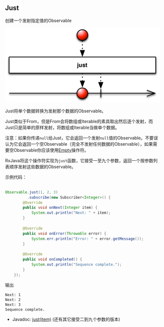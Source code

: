 

## Just

创建一个发射指定值的Observable

![just](../images/operators/just.png)

Just将单个数据转换为发射那个数据的Observable。

Just类似于From，但是From会将数组或Iterable的素具取出然后逐个发射，而Just只是简单的原样发射，将数组或Iterable当做单个数据。

注意：如果你传递`null`给Just，它会返回一个发射`null`值的Observable。不要误认为它会返回一个空Observable（完全不发射任何数据的Observable），如果需要空Observable你应该使用[Empty](#Empty)操作符。

RxJava将这个操作符实现为`just`函数，它接受一至九个参数，返回一个按参数列表顺序发射这些数据的Observable。

示例代码：

```java

Observable.just(1, 2, 3)
          .subscribe(new Subscriber<Integer>() {
        @Override
        public void onNext(Integer item) {
            System.out.println("Next: " + item);
        }

        @Override
        public void onError(Throwable error) {
            System.err.println("Error: " + error.getMessage());
        }

        @Override
        public void onCompleted() {
            System.out.println("Sequence complete.");
        }
    });

```

输出

```
Next: 1
Next: 2
Next: 3
Sequence complete.
```

* Javadoc: [just(item)](http://reactivex.io/RxJava/javadoc/rx/Observable.html#just(T)) (还有其它接受二到九个参数的版本)
